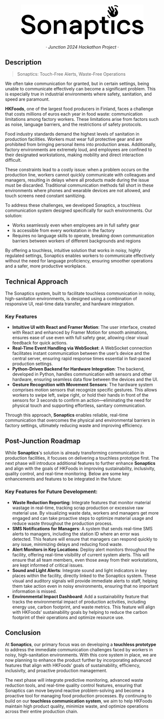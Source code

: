 <p align='center'>
  <picture width="400px">
    <source media="(prefers-color-scheme: dark)" srcset="./assets/sonaptics_white.png">
    <img width="400px" alt="Sonaptics Logo" src="./assets/sonaptics_black.png">
  </picture>
</p>

<p align='center'>
  &middot;
  <i>Junction 2024 Hackathon Project</i>
  &middot;
</p>

## Description

> Sonaptics: Touch-Free Alerts, Waste-Free Operations

We often take communication for granted, but in certain settings, being unable to communicate effectively can become a significant problem. This is especially true in industrial environments where safety, sanitation, and speed are paramount.

**HKFoods**, one of the largest food producers in Finland, faces a challenge that costs millions of euros each year in food waste: communication limitations among factory workers. These limitations arise from factors such as noise, language barriers, and the restrictions of safety protocols.

Food industry standards demand the highest levels of sanitation in production facilities. Workers must wear full protective gear and are prohibited from bringing personal items into production areas. Additionally, factory environments are extremely loud, and employees are confined to their designated workstations, making mobility and direct interaction difficult.

These constraints lead to a costly issue: when a problem occurs on the production line, workers cannot quickly communicate with colleagues and managers, resulting in delays where all products made during the issue must be discarded. Traditional communication methods fall short in these environments where phones and wearable devices are not allowed, and touch screens need constant sanitizing.

To address these challenges, we developed Sonaptics, a touchless communication system designed specifically for such environments. Our solution:

- Works seamlessly even when employees are in full safety gear
- Is accessible from every workstation in the factory
- Requires no language skills to operate, breaking down communication barriers between workers of different backgrounds and regions

By offering a touchless, intuitive solution that works in noisy, highly regulated settings, Sonaptics enables workers to communicate effectively without the need for language proficiency, ensuring smoother operations and a safer, more productive workplace.

## Technical Approach

The Sonaptics system, built to facilitate touchless communication in noisy, high-sanitation environments, is designed using a combination of responsive UI, real-time data transfer, and hardware integration.

### Key Features

- **Intuitive UI with React and Framer Motion**: The user interface, created with React and enhanced by Framer Motion for smooth animations, ensures ease of use even with full safety gear, allowing clear visual feedback for quick actions.
- **Real-Time Event Handling via WebSocket**: A WebSocket connection facilitates instant communication between the user’s device and the central server, ensuring rapid response times essential in fast-paced production settings.
- **Python-Driven Backend for Hardware Integration**: The backend, developed in Python, handles communication with sensors and other hardware, ensuring seamless data flow between the devices and the UI.
- **Gesture Recognition with Movement Sensors**: The hardware system comprises motion sensors that recognize specific gestures. This allows workers to swipe left, swipe right, or hold their hands in front of the sensors for 3 seconds to confirm an action—eliminating the need for physical touch and supporting effortless, sanitary communication.

Through this approach, **Sonaptics** enables reliable, real-time communication that overcomes the physical and environmental barriers in factory settings, ultimately reducing waste and improving efficiency.

## Post-Junction Roadmap

While **Sonaptics**'s solution is already transforming communication in production facilities, it focuses on delivering a touchless prototype first. The next phase will introduce additional features to further enhance **Sonaptics** and align with the goals of HKFoods in improving sustainability, inclusivity, quality control, and real-time monitoring. Below are some key enhancements and features to be integrated in the future:

### Key Features for Future Development:

- **Waste Reduction Reporting**: Integrate features that monitor material wastage in real-time, tracking scrap production or excessive raw material use. By visualizing waste data, workers and managers get more engaged and can take proactive steps to optimize material usage and reduce waste throughout the production process.
- **SMS Notifications for Managers**: A system that sends real-time SMS alerts to managers, including the station ID where an error was detected. This feature will ensure that managers can respond quickly to any issue, minimizing delays and reducing food waste.
- **Alert Monitors in Key Locations**: Deploy alert monitors throughout the facility, offering real-time visibility of current system alerts. This will ensure that all team members, even those away from their workstations, are kept informed of critical issues.
- **Sound and Light Alerts**: Integrate sound and light indicators in key places within the facility, directly linked to the Sonaptics system. These visual and auditory signals will provide immediate alerts to staff, helping them take action even in noisy environments, ensuring that no important information is missed.
- **Environmental Impact Dashboard**: Add a sustainability feature that tracks the environmental impact of production activities, including energy use, carbon footprint, and waste metrics. This feature will align with HKFoods’ sustainability goals by helping to reduce the carbon footprint of their operations and optimize resource use.

## Conclusion

At **Sonaptics**, our primary focus was on developing a **touchless prototype** to address the immediate communication challenges faced by workers in noisy, high-sanitation environments. With this core system in place, we are now planning to enhance the product further by incorporating advanced features that align with HKFoods’ goals of sustainability, efficiency, inclusivity, and proactive production management.

The next phase will integrate predictive monitoring, advanced waste reduction tools, and real-time quality control features, ensuring that Sonaptics can move beyond reactive problem-solving and become a proactive tool for managing food production processes. By continuing to build on our **touchless communication system**, we aim to help HKFoods maintain high product quality, minimize waste, and optimize operations across their entire production chain.
